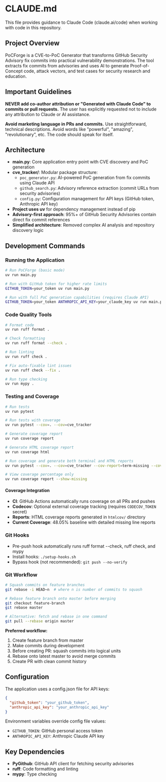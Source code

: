 # CLAUDE.md

This file provides guidance to Claude Code (claude.ai/code) when working with code in this repository.

## Project Overview

PoCForge is a CVE-to-PoC Generator that transforms GitHub Security Advisory fix commits into practical vulnerability demonstrations. The tool extracts fix commits from advisories and uses AI to generate Proof-of-Concept code, attack vectors, and test cases for security research and education.

## Important Guidelines

**NEVER add co-author attribution or "Generated with Claude Code" to commits or pull requests.** The user has explicitly requested not to include any attribution to Claude or AI assistance.

**Avoid marketing language in PRs and commits.** Use straightforward, technical descriptions. Avoid words like "powerful", "amazing", "revolutionary", etc. The code should speak for itself.

## Architecture

- **main.py**: Core application entry point with CVE discovery and PoC generation
- **cve_tracker/**: Modular package structure:
  - `poc_generator.py`: AI-powered PoC generation from fix commits using Claude API
  - `github_search.py`: Advisory reference extraction (commit URLs from security advisories)
  - `config.py`: Configuration management for API keys (GitHub token, Anthropic API key)
- **Project uses uv** for dependency management instead of pip
- **Advisory-first approach**: 95%+ of GitHub Security Advisories contain direct fix commit references
- **Simplified architecture**: Removed complex AI analysis and repository discovery logic

## Development Commands

### Running the Application
```bash
# Run PoCForge (basic mode)
uv run main.py

# Run with GitHub token for higher rate limits
GITHUB_TOKEN=your_token uv run main.py

# Run with full PoC generation capabilities (requires Claude API)
GITHUB_TOKEN=your_token ANTHROPIC_API_KEY=your_claude_key uv run main.py
```

### Code Quality Tools
```bash
# Format code
uv run ruff format .

# Check formatting
uv run ruff format --check .

# Run linting
uv run ruff check .

# Fix auto-fixable lint issues
uv run ruff check --fix .

# Run type checking
uv run mypy .
```

### Testing and Coverage
```bash
# Run tests
uv run pytest

# Run tests with coverage
uv run pytest --cov=. --cov=cve_tracker

# Generate coverage report
uv run coverage report

# Generate HTML coverage report
uv run coverage html

# Run coverage and generate both terminal and HTML reports
uv run pytest --cov=. --cov=cve_tracker --cov-report=term-missing --cov-report=html

# View coverage percentage only
uv run coverage report --show-missing
```

#### Coverage Integration
- **CI**: GitHub Actions automatically runs coverage on all PRs and pushes
- **Codecov**: Optional external coverage tracking (requires `CODECOV_TOKEN` secret)
- **Reports**: HTML coverage reports generated in `htmlcov/` directory
- **Current Coverage**: 48.05% baseline with detailed missing line reports

### Git Hooks
- Pre-push hook automatically runs ruff format --check, ruff check, and mypy
- Install hooks: `./setup-hooks.sh`
- Bypass hook (not recommended): `git push --no-verify`

### Git Workflow
```bash
# Squash commits on feature branches
git rebase -i HEAD~n  # where n is number of commits to squash

# Rebase feature branch onto master before merging
git checkout feature-branch
git rebase master

# Alternative: fetch and rebase in one command
git pull --rebase origin master
```

**Preferred workflow:**
1. Create feature branch from master
2. Make commits during development
3. Before creating PR: squash commits into logical units
4. Rebase onto latest master to avoid merge commits
5. Create PR with clean commit history

## Configuration

The application uses a config.json file for API keys:
```json
{
  "github_token": "your_github_token",
  "anthropic_api_key": "your_anthropic_api_key"
}
```

Environment variables override config file values:
- `GITHUB_TOKEN`: GitHub personal access token
- `ANTHROPIC_API_KEY`: Anthropic Claude API key

## Key Dependencies

- **PyGithub**: GitHub API client for fetching security advisories
- **ruff**: Code formatting and linting
- **mypy**: Type checking